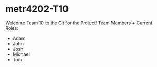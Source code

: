 # metr4202-T10

Welcome Team 10 to the Git for the Project!
Team Members + Current Roles:
- Adam
- John
- Josh
- Michael
- Tom
